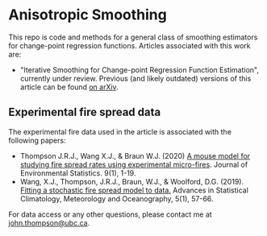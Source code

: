 # Anisotropic Smoothing
This repo is code and methods for a general class of smoothing estimators for change-point regression functions. Articles associated with this work are:
   - "Iterative Smoothing for Change-point Regression Function Estimation", currently under review. Previous (and likely outdated) versions of this article can be found [on arXiv](https://arxiv.org/abs/2012.00180).
 
## Experimental fire spread data
The experimental fire data used in the article is associated with the following papers:
 - Thompson J.R.J., Wang X.J., & Braun W.J. (2020) [A mouse model for studying fire spread rates using experimental micro-fires](http://www.jenvstat.org/v09/i06). Journal of Environmental Statistics. 9(1), 1-19.
 - Wang, X.J., Thompson, J.R.J., Braun, W.J., & Woolford, D.G. (2019). [Fitting a stochastic fire spread model to data.](https://ascmo.copernicus.org/articles/5/57/2019/) Advances in Statistical Climatology, Meteorology and Oceanography, 5(1), 57-66.

For data access or any other questions, please contact me at john.thompson@ubc.ca.
